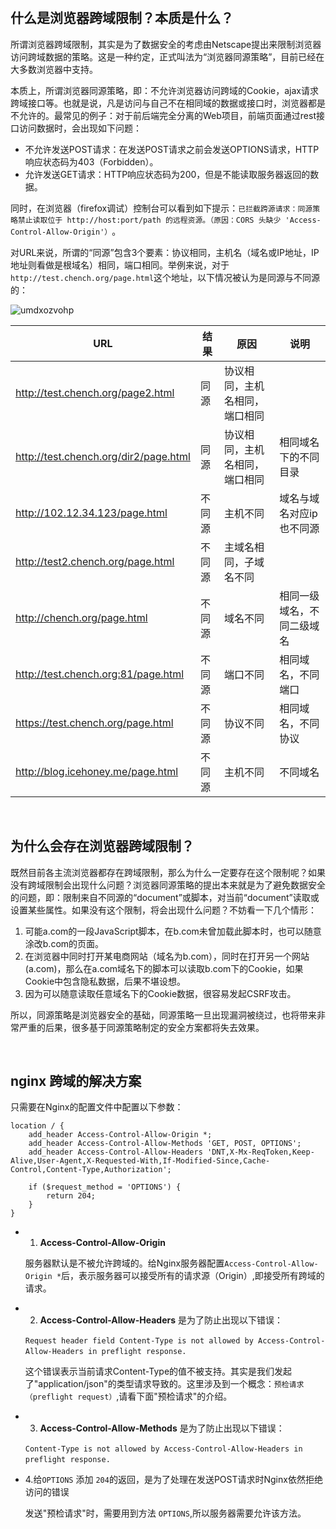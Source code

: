 
‍

## 什么是浏览器跨域限制？本质是什么？

所谓浏览器跨域限制，其实是为了数据安全的考虑由Netscape提出来限制浏览器访问跨域数据的策略。这是一种约定，正式叫法为“浏览器同源策略”，目前已经在大多数浏览器中支持。

本质上，所谓浏览器同源策略，即：不允许浏览器访问跨域的Cookie，ajax请求跨域接口等。也就是说，凡是访问与自己不在相同域的数据或接口时，浏览器都是不允许的。最常见的例子：对于前后端完全分离的Web项目，前端页面通过rest接口访问数据时，会出现如下问题：

- 不允许发送POST请求：在发送POST请求之前会发送OPTIONS请求，HTTP响应状态码为403（Forbidden）。
- 允许发送GET请求：HTTP响应状态码为200，但是不能读取服务器返回的数据。

同时，在浏览器（firefox调试）控制台可以看到如下提示：`已拦截跨源请求：同源策略禁止读取位于 http://host:port/path 的远程资源。（原因：CORS 头缺少 'Access-Control-Allow-Origin'）`​。

对URL来说，所谓的“同源”包含3个要素：协议相同，主机名（域名或IP地址，IP地址则看做是根域名）相同，端口相同。举例来说，对于`http://test.chench.org/page.html`​这个地址，以下情况被认为是同源与不同源的：

![umdxozvohp](umdxozvohp-20240321204240-iq5pt60.png)​

|URL|结果|原因|说明|
| ---------------------------------------| --------| --------------------------------| ----------------------------|
|http://test.chench.org/page2.html|同源|协议相同，主机名相同，端口相同||
|http://test.chench.org/dir2/page.html|同源|协议相同，主机名相同，端口相同|相同域名下的不同目录|
|http://102.12.34.123/page.html|不同源|主机不同|域名与域名对应ip也不同源|
|http://test2.chench.org/page.html|不同源|主域名相同，子域名不同||
|http://chench.org/page.html|不同源|域名不同|相同一级域名，不同二级域名|
|http://test.chench.org:81/page.html|不同源|端口不同|相同域名，不同端口|
|https://test.chench.org/page.html|不同源|协议不同|相同域名，不同协议|
|http://blog.icehoney.me/page.html|不同源|主机不同|不同域名|

‍

## 为什么会存在浏览器跨域限制？

既然目前各主流浏览器都存在跨域限制，那么为什么一定要存在这个限制呢？如果没有跨域限制会出现什么问题？浏览器同源策略的提出本来就是为了避免数据安全的问题，即：限制来自不同源的“document”或脚本，对当前“document”读取或设置某些属性。如果没有这个限制，将会出现什么问题？不妨看一下几个情形：

1. 可能a.com的一段JavaScript脚本，在b.com未曾加载此脚本时，也可以随意涂改b.com的页面。
2. 在浏览器中同时打开某电商网站（域名为b.com），同时在打开另一个网站(a.com)，那么在a.com域名下的脚本可以读取b.com下的Cookie，如果Cookie中包含隐私数据，后果不堪设想。
3. 因为可以随意读取任意域名下的Cookie数据，很容易发起CSRF攻击。

所以，同源策略是浏览器安全的基础，同源策略一旦出现漏洞被绕过，也将带来非常严重的后果，很多基于同源策略制定的安全方案都将失去效果。

‍

## nginx 跨域的解决方案

只需要在Nginx的配置文件中配置以下参数：

```nginx
location / {  
    add_header Access-Control-Allow-Origin *;
    add_header Access-Control-Allow-Methods 'GET, POST, OPTIONS';
    add_header Access-Control-Allow-Headers 'DNT,X-Mx-ReqToken,Keep-Alive,User-Agent,X-Requested-With,If-Modified-Since,Cache-Control,Content-Type,Authorization';

    if ($request_method = 'OPTIONS') {
        return 204;
    }
} 
```

- 1. **Access-Control-Allow-Origin**

  服务器默认是不被允许跨域的。给Nginx服务器配置`Access-Control-Allow-Origin *`​后，表示服务器可以接受所有的请求源（Origin）,即接受所有跨域的请求。

- 2. **Access-Control-Allow-Headers** 是为了防止出现以下错误：

  ​`Request header field Content-Type is not allowed by Access-Control-Allow-Headers in preflight response.`​

  这个错误表示当前请求Content-Type的值不被支持。其实是我们发起了"application/json"的类型请求导致的。这里涉及到一个概念：`预检请求（preflight request）`​,请看下面"预检请求"的介绍。

- 3. **Access-Control-Allow-Methods** 是为了防止出现以下错误：

  ​`Content-Type is not allowed by Access-Control-Allow-Headers in preflight response.`​

- 4.给`OPTIONS`​ 添加 `204`​的返回，是为了处理在发送POST请求时Nginx依然拒绝访问的错误

  发送"预检请求"时，需要用到方法 `OPTIONS`​ ,所以服务器需要允许该方法。

‍
